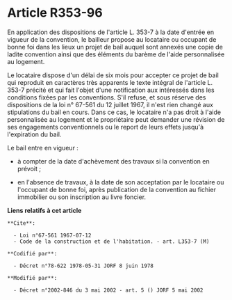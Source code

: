 # Article R353-96

En application des dispositions de l'article L. 353-7 à la date d'entrée en vigueur de la convention, le bailleur propose au
locataire ou occupant de bonne foi dans les lieux un projet de bail auquel sont annexés une copie de ladite convention ainsi
que des éléments du barème de l'aide personnalisée au logement.

Le locataire dispose d'un délai de six mois pour accepter ce projet de bail qui reproduit en caractères très apparents le
texte intégral de l'article L. 353-7 précité et qui fait l'objet d'une notification aux intéressés dans les conditions fixées
par les conventions. S'il refuse, et sous réserve des dispositions de la loi n° 67-561 du 12 juillet 1967, il n'est rien
changé aux stipulations du bail en cours. Dans ce cas, le locataire n'a pas droit à l'aide personnalisée au logement et le
propriétaire peut demander une révision de ses engagements conventionnels ou le report de leurs effets jusqu'à l'expiration
du bail.

Le bail entre en vigueur :

- à compter de la date d'achèvement des travaux si la convention en prévoit ;

- en l'absence de travaux, à la date de son acceptation par le locataire ou l'occupant de bonne foi, après publication de la
convention au fichier immobilier ou son inscription au livre foncier.

**Liens relatifs à cet article**

	**Cite**:

	  - Loi n°67-561 1967-07-12
	  - Code de la construction et de l'habitation. - art. L353-7 (M)

	**Codifié par**:

	  - Décret n°78-622 1978-05-31 JORF 8 juin 1978

	**Modifié par**:

	  - Décret n°2002-846 du 3 mai 2002 - art. 5 () JORF 5 mai 2002
